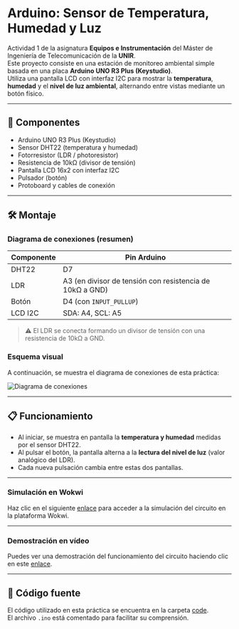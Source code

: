 # Arduino: Sensor de Temperatura, Humedad y Luz

Actividad 1 de la asignatura **Equipos e Instrumentación** del Máster de Ingeniería de Telecomunicación de la **UNIR**.  
Este proyecto consiste en una estación de monitoreo ambiental simple basada en una placa **Arduino UNO R3 Plus (Keystudio)**.  
Utiliza una pantalla LCD con interfaz I2C para mostrar la **temperatura**, **humedad** y el **nivel de luz ambiental**, alternando entre vistas mediante un botón físico.

---

## 🔧 Componentes

- Arduino UNO R3 Plus (Keystudio)
- Sensor DHT22 (temperatura y humedad)
- Fotorresistor (LDR / photoresistor)
- Resistencia de 10kΩ (divisor de tensión)
- Pantalla LCD 16x2 con interfaz I2C
- Pulsador (botón)
- Protoboard y cables de conexión

---

## 🛠️ Montaje

### Diagrama de conexiones (resumen)

| Componente | Pin Arduino |
|------------|-------------|
| DHT22      | D7          |
| LDR        | A3 (en divisor de tensión con resistencia de 10kΩ a GND) |
| Botón      | D4 (con `INPUT_PULLUP`) |
| LCD I2C    | SDA: A4, SCL: A5 |

> ⚠️ El LDR se conecta formando un divisor de tensión con una resistencia de 10kΩ a GND.

### Esquema visual

A continuación, se muestra el diagrama de conexiones de esta práctica:

![Diagrama de conexiones](img/Diagrama_de_conexiones.png)

---

## 📋 Funcionamiento

- Al iniciar, se muestra en pantalla la **temperatura y humedad** medidas por el sensor DHT22.
- Al pulsar el botón, la pantalla alterna a la **lectura del nivel de luz** (valor analógico del LDR).
- Cada nueva pulsación cambia entre estas dos pantallas.

---

### Simulación en Wokwi

Haz clic en el siguiente [enlace]() para acceder a la simulación del circuito en la plataforma Wokwi.

---

### Demostración en vídeo

Puedes ver una demostración del funcionamiento del circuito haciendo clic en este [enlace]().

---

## 💾 Código fuente

El código utilizado en esta práctica se encuentra en la carpeta [code](code "Código").  
El archivo `.ino` está comentado para facilitar su comprensión.
